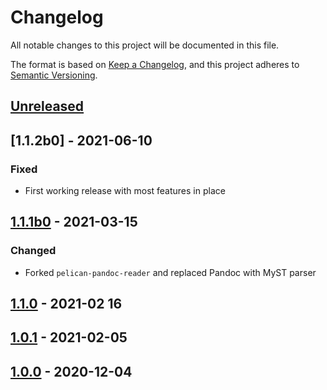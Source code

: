 # Changelog

All notable changes to this project will be documented in this file.

The format is based on [Keep a Changelog](https://keepachangelog.com/en/1.0.0/),
and this project adheres to [Semantic Versioning](https://semver.org/spec/v2.0.0.html).


## [Unreleased]

## [1.1.2b0] - 2021-06-10

### Fixed

- First working release with most features in place

## [1.1.1b0] - 2021-03-15

### Changed

- Forked `pelican-pandoc-reader` and replaced Pandoc with MyST parser

## [1.1.0] - 2021-02 16

## [1.0.1] - 2021-02-05

## [1.0.0] - 2020-12-04

[Unreleased]: https://github.com/ashwinvis/myst-reader/compare/1.1.1b0...HEAD
[1.1.1b0]: https://github.com/ashwinvis/myst-reader/compare/1.1.0...1.1.1b0
[1.1.0]: https://github.com/ashwinvis/myst-reader/releases/tag/1.1.0
[1.0.1]: https://github.com/ashwinvis/myst-reader/releases/tag/1.0.1
[1.0.0]: https://github.com/ashwinvis/myst-reader/releases/tag/1.0.0
